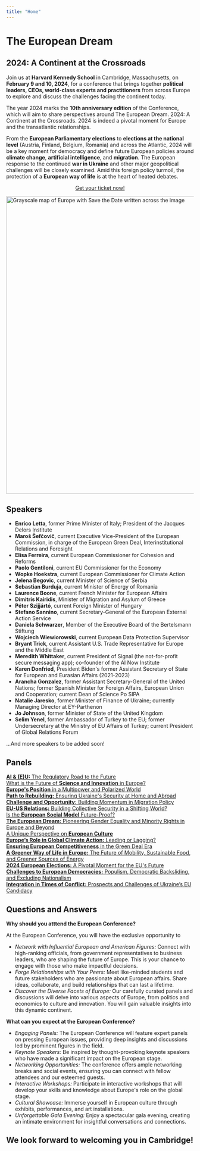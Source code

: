 ```yaml
---
title: "Home"
---
```


<div class="conference-title">
  <h1>The European Dream</h1>
  <h2>2024: A Continent at the Crossroads</h2>
</div>

Join us at **Harvard Kennedy School** in Cambridge, Massachusetts, on **February 9 and 10, 2024**, for a conference that brings together **political leaders, CEOs, world-class experts and practitioners** from across Europe to explore and discuss the challenges facing the continent today. 

The year 2024 marks the **10th anniversary edition** of the Conference, which will aim to share perspectives around The European Dream. 2024: A Continent at the Crossroads. 2024 is indeed a pivotal moment for Europe and the transatlantic relationships. 

From the **European Parliamentary elections** to **elections at the national level** (Austria, Finland, Belgium, Romania) and across the Atlantic, 2024 will be a key moment for democracy and define future European policies around **climate change**, **artificial intelligence**, and **migration**. The European response to the continued **war in Ukraine** and other major geopolitical challenges will be closely examined. Amid this foreign policy turmoil, the protection of a **European way of life** is at the heart of heated debates.

<center>
<a id='tickets-btn' class="pure-button pure-button-primary" href="https://secure.touchnet.net/C20832_ustores/web/store_main.jsp?STOREID=18&SINGLESTORE=true">Get your ticket now!</a>
</center>

<p></p>

<p class="homepage-image">
<img src="save-the-date-no-logo.png" alt="Grayscale map of Europe with Save the Date written across the image" width="800" class="map">
</p>

<h2 class="speakers-list">Speakers</h2>

<ul>
<li><b>Enrico Letta</b>, former Prime Minister of Italy; President of the Jacques Delors Institute</li>
<li><b>Maroš Šefčovič</b>, current Executive Vice-President of the European Commission, in charge of the European Green Deal, Interinstitutional Relations and Foresight</li>
<li><b>Elisa Ferreira</b>, current European Commissioner for Cohesion and Reforms</li>
<li><b>Paolo Gentiloni</b>, current EU Commissioner for the Economy</li>
<li><b>Wopke Hoekstra</b>, current European Commissioner for Climate Action</li>   
<li><b>Jelena Begovic</b>, current Minister of Science of Serbia</li>
<li><b>Sebastian Burduja</b>, current Minister of Energy of Romania</li>
<li><b>Laurence Boone</b>, current French Minister for European Affairs</li>
<li><b>Dimitris Kairidis</b>, Minister of Migration and Asylum of Greece</li>
<li><b>Péter Szijjártó</b>, current Foreign Minister of Hungary</li>
<li><b>Stefano Sannino</b>, current Secretary-General of the European External Action Service</li>
<li><b>Daniela Schwarzer</b>, Member of the Executive Board of the Bertelsmann Stiftung</li>
<li><b>Wojciech Wiewiorowski</b>, current European Data Protection Supervisor</li>
<li><b>Bryant Trick</b>, current Assistant U.S. Trade Representative for Europe and the Middle East</li>
<li><b>Meredith Whittaker</b>, current President of Signal (the not-for-profit secure messaging app); co-founder of the AI Now Institute</li>
<li><b>Karen Donfried</b>, President Biden's former Assistant Secretary of State for European and Eurasian Affairs (2021-2023)</li>
<li><b>Arancha Gonzalez</b>, former Assistant Secretary-General of the United Nations; former Spanish Minister for Foreign Affairs, European Union and Cooperation; current Dean of Science Po SIPA</li>
<li><b>Natalie Jaresko</b>, former Minister of Finance of Ukraine; currently Managing Director at EY-Parthenon</li>
<li><b>Jo Johnson</b>, former Minister of State of the United Kingdom</li>
<li><b>Selim Yenel</b>, former Ambassador of Turkey to the EU; former Undersecretary at the Ministry of EU Affairs of Turkey; current President of Global Relations Forum</li>
</ul>

...And more speakers to be added soon!

## Panels
<div class = "panel-grid">
  <div class = "panel-grid-item"><a href="/speakers/#speaker-title-a"><b>AI & (E)U:</b> The Regulatory Road to the Future</a></div>
  <div class = "panel-grid-item"><a href="/speakers/#speaker-title-b">What is the Future of <b>Science and Innovation</b> in Europe?</a></div>
  <div class = "panel-grid-item"><a href="/speakers/#speaker-title-c"><b>Europe's Position</b> in a Multipower and Polarized World</a></div>
  <div class = "panel-grid-item"><a href="/speakers/#speaker-title-d"><b>Path to Rebuilding:</b> Ensuring Ukraine's Security at Home and Abroad</a></div>
  <div class = "panel-grid-item"><a href="/speakers/#speaker-title-e"><b>Challenge and Opportunity:</b> Building Momentum in Migration Policy</a></div>
  <div class = "panel-grid-item"><a href="/speakers/#speaker-title-f"><b>EU-US Relations:</b> Building Collective Security in a Shifting World?</a></div>
  <div class = "panel-grid-item"><a href="/speakers/#speaker-title-g">Is the <b>European Social Model</b> Future-Proof?</a></div>
  <div class = "panel-grid-item"><a href="/speakers/#speaker-title-h"><b>The European Dream:</b> Pioneering Gender Equality and Minority Rights in Europe and Beyond</a></div>
  <div class = "panel-grid-item"><a href="/speakers/#speaker-title-i">A Unique Perspective on <b>European Culture</b></a></div>
  <div class = "panel-grid-item"><a href="/speakers/#speaker-title-j"><b>Europe’s Role in Global Climate Action:</b> Leading or Lagging?</a></div>
  <div class = "panel-grid-item"><a href="/speakers/#speaker-title-k"><b>Ensuring European Competitiveness</b> in the Green Deal Era</a></div>
  <div class = "panel-grid-item"><a href="/speakers/#speaker-title-l"><b>A Greener Way of Life in Europe:</b> The Future of Mobility, Sustainable Food, and Greener Sources of Energy</a></div>
  <div class = "panel-grid-item"><a href="/speakers/#speaker-title-m"><b>2024 European Elections:</b> A Pivotal Moment for the EU's Future</a></div>
  <div class = "panel-grid-item"><a href="/speakers/#speaker-title-n"><b>Challenges to European Democracies:</b> Populism, Democratic Backsliding, and Excluding Nationalism</a></div>
  <div class = "panel-grid-item"><a href="/speakers/#speaker-title-o"><b>Integration in Times of Conflict:</b> Prospects and Challenges of Ukraine’s EU Candidacy</a></div>
</div>

## Questions and Answers
<div class = "q-and-a-flex">
  <div class = "q-and-a-flex-item">
    <b>Why should you atttend the European Conference?</b>
    <p>At the European Conference, you will have the exclusive opportunity to</p>
    <ul>
      <li><i>Network with Influential European and American Figures:</i> Connect with high-ranking officials, from government representatives to business leaders, who are shaping the future of Europe. This is your chance to engage with those who make impactful decisions.</li>
      <li><i>Forge Relationships with Your Peers:</i> Meet like-minded students and future stakeholders who are passionate about European affairs. Share ideas, collaborate, and build relationships that can last a lifetime.</li>
      <li><i>Discover the Diverse Facets of Europe:</i> Our carefully curated panels and discussions will delve into various aspects of Europe, from politics and economics to culture and innovation. You will gain valuable insights into this dynamic continent.</li>
    </ul>
  </div>

  <div class = "q-and-a-flex-item">
    <b>What can you expect at the European Conference?</b>
    <ul>
      <li><i>Engaging Panels:</i> The European Conference will feature expert panels on pressing European issues, providing deep insights and discussions led by prominent figures in the field.</li>
      <li><i>Keynote Speakers:</i> Be inspired by thought-provoking keynote speakers who have made a significant impact on the   European stage.</li>
      <li><i>Networking Opportunities:</i> The conference offers ample networking breaks and social events, ensuring you can connect with fellow attendees and our esteemed guests.</li>
      <li><i>Interactive Workshops:</i> Participate in interactive workshops that will develop your skills and knowledge about Europe's role on the global stage.</li>
      <li><i>Cultural Showcase:</i> Immerse yourself in European culture through exhibits, performances, and art installations.</li>
      <li><i>Unforgettable Gala Evening:</i> Enjoy a spectacular gala evening, creating an intimate environment for insightful conversations and connections.</li>
    </ul>
  </div>
</div>

## We look forward to welcoming you in Cambridge!
